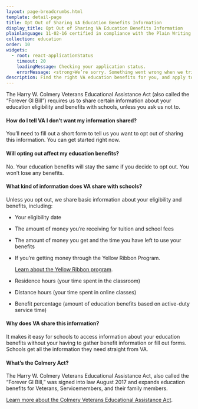 ```yaml
---
layout: page-breadcrumbs.html
template: detail-page
title: Opt Out of Sharing VA Education Benefits Information
display_title: Opt Out of Sharing VA Education Benefits Information
plainlanguage: 11-02-16 certified in compliance with the Plain Writing Act
collection: education
order: 10
widgets:
  - root: react-applicationStatus
    timeout: 20
    loadingMessage: Checking your application status.
    errorMessage: <strong>We’re sorry. Something went wrong when we tried to load your saved application.</strong><br/>Please try refreshing your browser in a few minutes.
description: Find the right VA education benefits for you, and apply to start getting help paying tuition. We can also help you find the right school or training program.
---
```

<div itemscope itemtype ="http://schema.org/HowTo">
The Harry W. Colmery Veterans Educational Assistance Act (also called the “Forever GI Bill”) requires us to share certain information about your education eligibility and benefits with schools, unless you ask us not to.

#### How do I tell VA I don’t want my information shared?
You’ll need to fill out a short form to tell us you want to opt out of sharing this information. You can get started right now.

#### Will opting out affect my education benefits?
No. Your education benefits will stay the same if you decide to opt out. You won’t lose any benefits.

#### What kind of information does VA share with schools?
Unless you opt out, we share basic information about your eligibility and benefits, including:
- Your eligibility date
- The amount of money you’re receiving for tuition and school fees
- The amount of money you get and the time you have left to use your benefits
- If you’re getting money through the Yellow Ribbon Program.

  [Learn about the Yellow Ribbon program](/education/gi-bill/yellow-ribbon/).

- Residence hours (your time spent in the classroom)
- Distance hours (your time spent in online classes)
- Benefit percentage (amount of education benefits based on active-duty service time)

#### Why does VA share this information?

It makes it easy for schools to access information about your education benefits without your having to gather benefit information or fill out forms. Schools get all the information they need straight from VA.

#### What’s the Colmery Act?

The Harry W. Colmery Veterans Educational Assistance Act, also called the “Forever GI Bill,” was signed into law August 2017 and expands education benefits for Veterans, Servicemembers, and their family members.

[Learn more about the Colmery Veterans Educational Assistance Act](https://www.benefits.va.gov/GIBILL/ForeverGIBill.asp).
</div>
